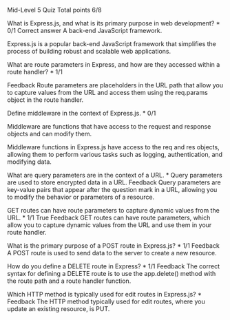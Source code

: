 
Mid-Level 5 Quiz
Total points
6/8
 
What is Express.js, and what is its primary purpose in web development?
*
0/1
Correct answer
A back-end JavaScript framework.

Express.js is a popular back-end JavaScript framework that simplifies the process of building robust and scalable web applications.
 
What are route parameters in Express, and how are they accessed within a route handler?
*
1/1
 
Feedback
Route parameters are placeholders in the URL path that allow you to capture values from the URL and access them using the req.params object in the route handler.
 
Define middleware in the context of Express.js.
*
0/1

Middleware are functions that have access to the request and response objects and can modify them.

Middleware functions in Express.js have access to the req and res objects, allowing them to perform various tasks such as logging, authentication, and modifying data.
 
What are query parameters are in the context of a URL.
*
Query parameters are used to store encrypted data in a URL.
Feedback
Query parameters are key-value pairs that appear after the question mark in a URL, allowing you to modify the behavior or parameters of a resource.
 
GET routes can have route parameters to capture dynamic values from the URL.
*
1/1
True
Feedback
GET routes can have route parameters, which allow you to capture dynamic values from the URL and use them in your route handler.
 
What is the primary purpose of a POST route in Express.js?
*
1/1
Feedback
A POST route is used to send data to the server to create a new resource.
 
How do you define a DELETE route in Express?
*
1/1
Feedback
The correct syntax for defining a DELETE route is to use the app.delete() method with the route path and a route handler function.
 
Which HTTP method is typically used for edit routes in Express.js?
*
Feedback
The HTTP method typically used for edit routes, where you update an existing resource, is PUT.
